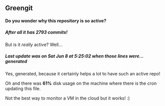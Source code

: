 ## Greengit

#### Do you wonder why this repository is so active?

##### After all it has 2793 commits!

But is it *really* active? Well...

##### Last update was on Sat Jun 8 at 5:25:02 when those lines were... generated

Yes, generated, because it certainly helps a lot to have such an active repo!

Oh and there was **61%** disk usage on the machine
where there is the cron updating this file.

Not the best way to monitor a VM in the cloud but it works! :)
